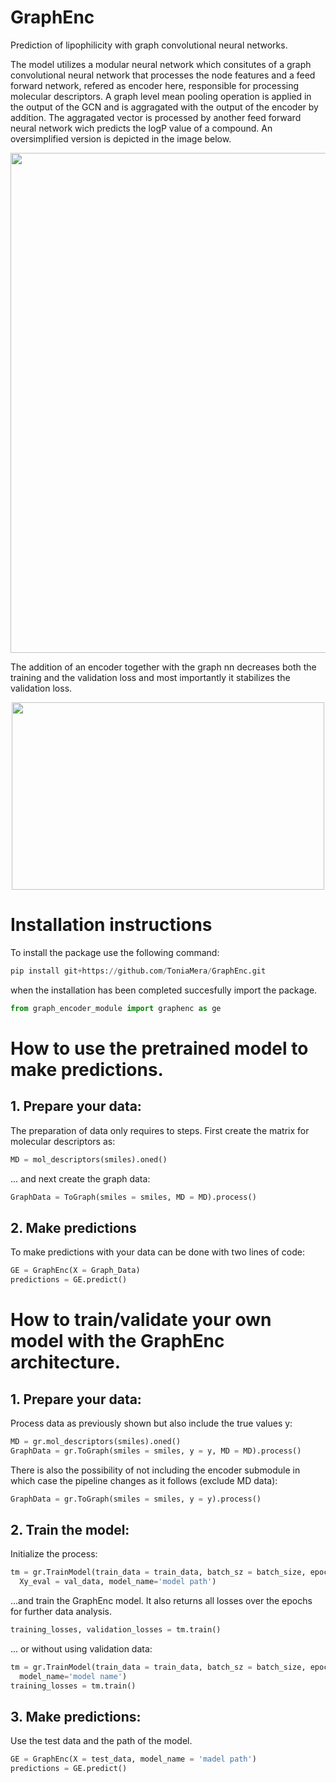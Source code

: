 # GraphEnc
Prediction of lipophilicity with graph convolutional neural networks.

The model utilizes a modular neural network which consitutes of a graph convolutional neural network that processes the node features and a feed forward network, refered as encoder here, responsible for processing molecular descriptors. A graph level mean pooling operation is applied in the output of the GCN and is aggragated with the output of the encoder by addition. The aggragated vector is processed by another feed forward neural network wich predicts the logP value of a compound. An oversimplified version is depicted in the image below.

<p align="center">
  <img src="https://github.com/ToniaMera/GraphEnc/assets/77622398/e347f711-df97-4a50-a25a-cd955076adfc" width="800" height="800">
</p>

The addition of an encoder together with the graph nn decreases both the training and the validation loss and most importantly it stabilizes the validation loss.

<p align="center">
    <img src="https://github.com/ToniaMera/GraphEnc/assets/77622398/a6fa83d4-5654-44c3-b9f9-40a61308adef" width="500" height="300">
</p>

# Installation instructions

To install the package use the following command:


```python
pip install git+https://github.com/ToniaMera/GraphEnc.git
```
when the installation has been completed succesfully import the package.

```python
from graph_encoder_module import graphenc as ge
```

# How to use the pretrained model to make predictions.
## 1. Prepare your data:

The preparation of data only requires to steps. First create the matrix for molecular descriptors as:

```python
MD = mol_descriptors(smiles).oned()
```

... and next create the graph data:

```python
GraphData = ToGraph(smiles = smiles, MD = MD).process()  
```

## 2. Make predictions 

To make predictions with your data can be done with two lines of code:

```python
GE = GraphEnc(X = Graph_Data)
predictions = GE.predict()
```

# How to train/validate your own model with the GraphEnc architecture.

## 1. Prepare your data:

Process data as previously shown but also include the true values y:

```python
MD = gr.mol_descriptors(smiles).oned()
GraphData = gr.ToGraph(smiles = smiles, y = y, MD = MD).process()  
```

There is also the possibility of not including the encoder submodule in which case the pipeline changes as it follows (exclude MD data):

```python
GraphData = gr.ToGraph(smiles = smiles, y = y).process()  
```

## 2. Train the model:

Initialize the process:

```python
tm = gr.TrainModel(train_data = train_data, batch_sz = batch_size, epochs = num_epochs,
  Xy_eval = val_data, model_name='model path')
```
...and train the GraphEnc model. It also returns all losses over the epochs for further data analysis.

```python
training_losses, validation_losses = tm.train()
```
... or without using validation data:

```python
tm = gr.TrainModel(train_data = train_data, batch_sz = batch_size, epochs = num_epochs,
  model_name='model name')
training_losses = tm.train()
```

## 3. Make predictions:

Use the test data and the path of the model.

```python
GE = GraphEnc(X = test_data, model_name = 'madel path')
predictions = GE.predict()
```






